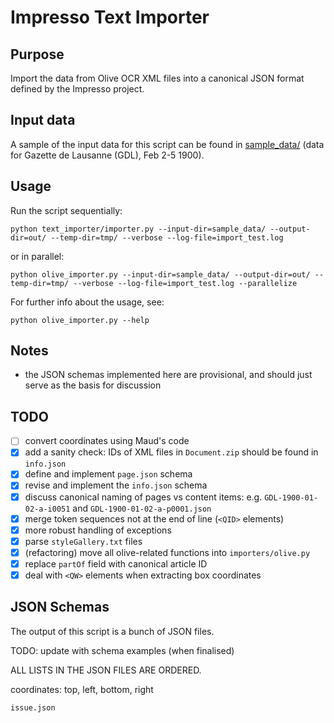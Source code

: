 # Impresso Text Importer

## Purpose

Import the data from Olive OCR XML files into a canonical JSON format defined by the Impresso project.

## Input data

A sample of the input data for this script can be found in [sample_data/](sample_data/) (data for Gazette de Lausanne (GDL), Feb 2-5 1900).

## Usage

Run the script sequentially:

    python text_importer/importer.py --input-dir=sample_data/ --output-dir=out/ --temp-dir=tmp/ --verbose --log-file=import_test.log

or in parallel:

    python olive_importer.py --input-dir=sample_data/ --output-dir=out/ --temp-dir=tmp/ --verbose --log-file=import_test.log --parallelize

For further info about the usage, see:

    python olive_importer.py --help

## Notes

- the JSON schemas implemented here are provisional, and should just serve as the basis for discussion

## TODO

- [ ] convert coordinates using Maud's code 
- [x] add a sanity check: IDs of XML files in `Document.zip` should be found in `info.json`
- [x] define and implement `page.json` schema
- [x] revise and implement the `info.json` schema
- [x] discuss canonical naming of pages vs content items: e.g. `GDL-1900-01-02-a-i0051` and `GDL-1900-01-02-a-p0001.json`
- [x] merge token sequences not at the end of line (`<QID>` elements)
- [x] more robust handling of exceptions
- [x] parse `styleGallery.txt` files
- [x] (refactoring) move all olive-related functions into `importers/olive.py`
- [x] replace `partOf` field with canonical article ID
- [x] deal with `<QW>` elements when extracting box coordinates

## JSON Schemas

The output of this script is a bunch of JSON files.

TODO: update with schema examples (when finalised)

ALL LISTS IN THE JSON FILES ARE ORDERED.

coordinates: top, left, bottom, right

`issue.json`
